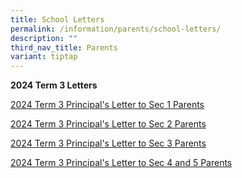 ```yaml
---
title: School Letters
permalink: /information/parents/school-letters/
description: ""
third_nav_title: Parents
variant: tiptap
---
```

<p><strong>2024 Term 3 Letters</strong>
</p>
<p></p>
<p><a href="/files/2024_T3_Principal_s_Letter_to_Sec_1_Parents.pdf" rel="noopener noreferrer nofollow" target="_blank">2024 Term 3 Principal's Letter to Sec 1 Parents</a>
</p>
<p></p>
<p><a href="/files/2024_T3_Principal_s_Letter_to_Sec_2_Parents_.pdf" rel="noopener noreferrer nofollow" target="_blank">2024 Term 3 Principal's Letter to Sec 2 Parents</a>
</p>
<p></p>
<p><a href="/files/2024_T3_Principal_s_Letter_to_Sec_3_Parents_.pdf" rel="noopener noreferrer nofollow" target="_blank">2024 Term 3 Principal's Letter to Sec 3 Parents</a>
</p>
<p></p>
<p><a href="/files/2024_T3_Principal_s_Letter_to_Sec_4_and_5_Parents_.pdf" rel="noopener noreferrer nofollow" target="_blank">2024 Term 3 Principal's Letter to Sec 4 and 5 Parents</a>
</p>